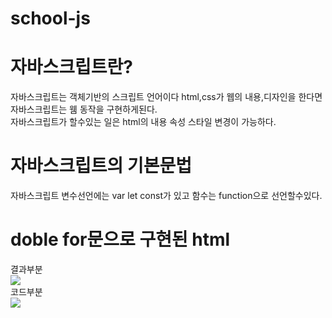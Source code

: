# school-js


# 자바스크립트란?

자바스크립트는 객체기반의 스크립트 언어이다 html,css가 웹의 내용,디자인을 한다면 자바스크립트는 웸 동작을 구현하게된다.<br>
자바스크립트가 할수있는 일은 html의 내용 속성 스타일 변경이 가능하다.

# 자바스크립트의 기본문법

자바스크립트 변수선언에는 var let const가 있고 함수는 function으로 선언할수있다.

# doble for문으로 구현된 html
결과부분<br>
<img src="https://user-images.githubusercontent.com/96267331/173486951-51a25b63-e1f7-47d9-885b-ce96991c2cdc.PNG"></img><br>
코드부분<br>
<img src="https://user-images.githubusercontent.com/96267331/173486955-0069f8c7-97e5-4bb9-b5ca-95dff98c998b.PNG"></img>
